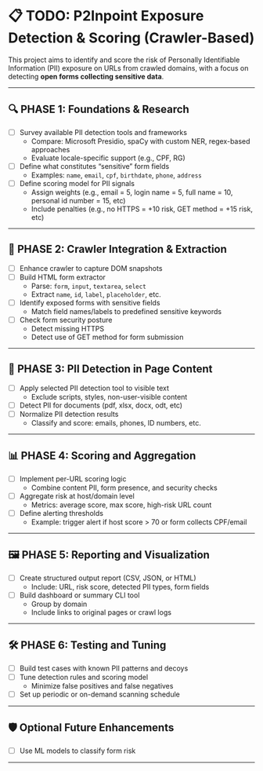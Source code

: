# 📋 TODO: P2Inpoint Exposure Detection & Scoring (Crawler-Based)

This project aims to identify and score the risk of Personally Identifiable Information (PII) exposure on URLs from crawled domains, with a focus on detecting **open forms collecting sensitive data**.

---

## 🔍 PHASE 1: Foundations & Research

- [ ] Survey available PII detection tools and frameworks
  - Compare: Microsoft Presidio, spaCy with custom NER, regex-based approaches
  - Evaluate locale-specific support (e.g., CPF, RG)
- [ ] Define what constitutes “sensitive” form fields
  - Examples: `name`, `email`, `cpf`, `birthdate`, `phone`, `address`
- [ ] Define scoring model for PII signals
  - Assign weights (e.g., email = 5, login name = 5,  full name = 10, personal id number = 15, etc)
  - Include penalties (e.g., no HTTPS = +10 risk, GET method = +15 risk, etc)

---

## 🧠 PHASE 2: Crawler Integration & Extraction

- [ ] Enhance crawler to capture DOM snapshots
- [ ] Build HTML form extractor
  - Parse: `form`, `input`, `textarea`, `select`
  - Extract `name`, `id`, `label`, `placeholder`, etc.
- [ ] Identify exposed forms with sensitive fields
  - Match field names/labels to predefined sensitive keywords
- [ ] Check form security posture
  - Detect missing HTTPS
  - Detect use of GET method for form submission

---

## 🧪 PHASE 3: PII Detection in Page Content

- [ ] Apply selected PII detection tool to visible text
  - Exclude scripts, styles, non-user-visible content
- [ ] Detect PII for documents (pdf, xlsx, docx, odt, etc)
- [ ] Normalize PII detection results
  - Classify and score: emails, phones, ID numbers, etc.

---

## 📊 PHASE 4: Scoring and Aggregation

- [ ] Implement per-URL scoring logic
  - Combine content PII, form presence, and security checks
- [ ] Aggregate risk at host/domain level
  - Metrics: average score, max score, high-risk URL count
- [ ] Define alerting thresholds
  - Example: trigger alert if host score > 70 or form collects CPF/email

---

## 🖼️ PHASE 5: Reporting and Visualization

- [ ] Create structured output report (CSV, JSON, or HTML)
  - Include: URL, risk score, detected PII types, form fields
- [ ] Build dashboard or summary CLI tool
  - Group by domain
  - Include links to original pages or crawl logs

---

## 🛠️ PHASE 6: Testing and Tuning

- [ ] Build test cases with known PII patterns and decoys
- [ ] Tune detection rules and scoring model
  - Minimize false positives and false negatives
- [ ] Set up periodic or on-demand scanning schedule

---

## 🛡️ Optional Future Enhancements

- [ ] Use ML models to classify form risk

---
